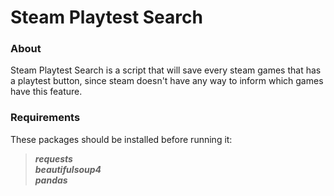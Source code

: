 # Steam Playtest Search
### About
Steam Playtest Search is a script that will save every steam games that has a playtest button,
since steam doesn't have any way to inform which games have this feature.
### Requirements
These packages should be installed before running it:
> ***requests <br>
> beautifulsoup4 <br>
> pandas<br>***